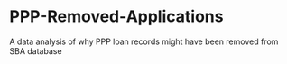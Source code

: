 # PPP-Removed-Applications
A data analysis of why PPP loan records might have been removed from SBA database

